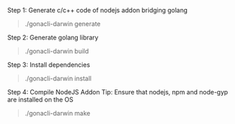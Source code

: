 
Step 1: Generate c/c++ code of nodejs addon bridging golang
> ./gonacli-darwin generate

Step 2: Generate golang library
> ./gonacli-darwin build

Step 3: Install dependencies
> ./gonacli-darwin install
> 
Step 4: Compile NodeJS Addon
Tip: Ensure that nodejs, npm and node-gyp are installed on the OS
> ./gonacli-darwin make